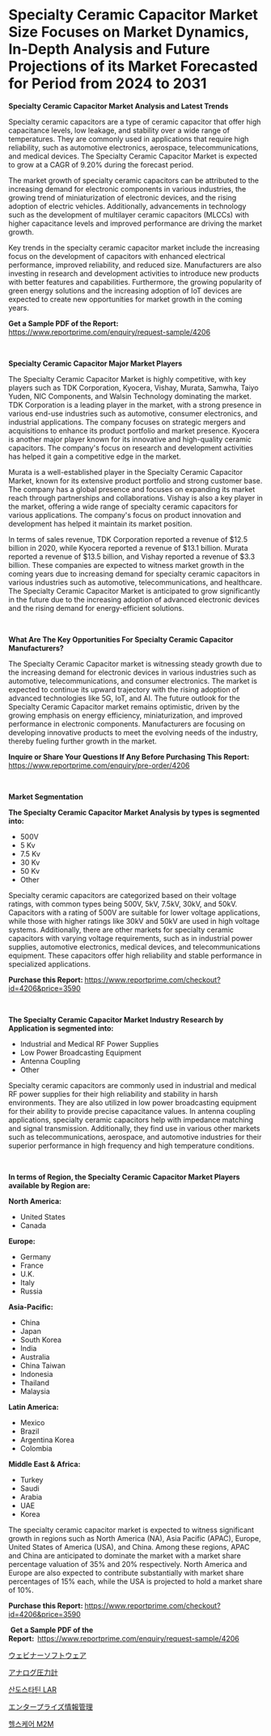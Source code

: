 <p><h1>Specialty Ceramic Capacitor Market Size Focuses on Market Dynamics, In-Depth Analysis and Future Projections of its Market Forecasted for Period from 2024 to 2031</h1></p><p><strong>Specialty Ceramic Capacitor Market Analysis and Latest Trends</strong></p>
<p><p>Specialty ceramic capacitors are a type of ceramic capacitor that offer high capacitance levels, low leakage, and stability over a wide range of temperatures. They are commonly used in applications that require high reliability, such as automotive electronics, aerospace, telecommunications, and medical devices. The Specialty Ceramic Capacitor Market is expected to grow at a CAGR of 9.20% during the forecast period. </p><p>The market growth of specialty ceramic capacitors can be attributed to the increasing demand for electronic components in various industries, the growing trend of miniaturization of electronic devices, and the rising adoption of electric vehicles. Additionally, advancements in technology such as the development of multilayer ceramic capacitors (MLCCs) with higher capacitance levels and improved performance are driving the market growth.</p><p>Key trends in the specialty ceramic capacitor market include the increasing focus on the development of capacitors with enhanced electrical performance, improved reliability, and reduced size. Manufacturers are also investing in research and development activities to introduce new products with better features and capabilities. Furthermore, the growing popularity of green energy solutions and the increasing adoption of IoT devices are expected to create new opportunities for market growth in the coming years.</p></p>
<p><strong>Get a Sample PDF of the Report:&nbsp;</strong> <a href="https://www.reportprime.com/enquiry/request-sample/4206">https://www.reportprime.com/enquiry/request-sample/4206</a></p>
<p>&nbsp;</p>
<p><strong>Specialty Ceramic Capacitor Major Market Players</strong></p>
<p><p>The Specialty Ceramic Capacitor Market is highly competitive, with key players such as TDK Corporation, Kyocera, Vishay, Murata, Samwha, Taiyo Yuden, NIC Components, and Walsin Technology dominating the market. TDK Corporation is a leading player in the market, with a strong presence in various end-use industries such as automotive, consumer electronics, and industrial applications. The company focuses on strategic mergers and acquisitions to enhance its product portfolio and market presence. Kyocera is another major player known for its innovative and high-quality ceramic capacitors. The company's focus on research and development activities has helped it gain a competitive edge in the market.</p><p>Murata is a well-established player in the Specialty Ceramic Capacitor Market, known for its extensive product portfolio and strong customer base. The company has a global presence and focuses on expanding its market reach through partnerships and collaborations. Vishay is also a key player in the market, offering a wide range of specialty ceramic capacitors for various applications. The company's focus on product innovation and development has helped it maintain its market position.</p><p>In terms of sales revenue, TDK Corporation reported a revenue of $12.5 billion in 2020, while Kyocera reported a revenue of $13.1 billion. Murata reported a revenue of $13.5 billion, and Vishay reported a revenue of $3.3 billion. These companies are expected to witness market growth in the coming years due to increasing demand for specialty ceramic capacitors in various industries such as automotive, telecommunications, and healthcare. The Specialty Ceramic Capacitor Market is anticipated to grow significantly in the future due to the increasing adoption of advanced electronic devices and the rising demand for energy-efficient solutions.</p></p>
<p>&nbsp;</p>
<p><strong>What Are The Key Opportunities For Specialty Ceramic Capacitor Manufacturers?</strong></p>
<p><p>The Specialty Ceramic Capacitor market is witnessing steady growth due to the increasing demand for electronic devices in various industries such as automotive, telecommunications, and consumer electronics. The market is expected to continue its upward trajectory with the rising adoption of advanced technologies like 5G, IoT, and AI. The future outlook for the Specialty Ceramic Capacitor market remains optimistic, driven by the growing emphasis on energy efficiency, miniaturization, and improved performance in electronic components. Manufacturers are focusing on developing innovative products to meet the evolving needs of the industry, thereby fueling further growth in the market.</p></p>
<p><strong>Inquire or Share Your Questions If Any Before Purchasing This Report:</strong> <a href="https://www.reportprime.com/enquiry/pre-order/4206">https://www.reportprime.com/enquiry/pre-order/4206</a></p>
<p>&nbsp;</p>
<p><strong>Market Segmentation</strong></p>
<p><strong>The Specialty Ceramic Capacitor Market Analysis by types is segmented into:</strong></p>
<p><ul><li>500V</li><li>5 Kv</li><li>7.5 Kv</li><li>30 Kv</li><li>50 Kv</li><li>Other</li></ul></p>
<p><p>Specialty ceramic capacitors are categorized based on their voltage ratings, with common types being 500V, 5kV, 7.5kV, 30kV, and 50kV. Capacitors with a rating of 500V are suitable for lower voltage applications, while those with higher ratings like 30kV and 50kV are used in high voltage systems. Additionally, there are other markets for specialty ceramic capacitors with varying voltage requirements, such as in industrial power supplies, automotive electronics, medical devices, and telecommunications equipment. These capacitors offer high reliability and stable performance in specialized applications.</p></p>
<p><strong>Purchase this Report:&nbsp;</strong><a href="https://www.reportprime.com/checkout?id=4206&price=3590">https://www.reportprime.com/checkout?id=4206&price=3590</a></p>
<p>&nbsp;</p>
<p><strong>The Specialty Ceramic Capacitor Market Industry Research by Application is segmented into:</strong></p>
<p><ul><li>Industrial and Medical RF Power Supplies</li><li>Low Power Broadcasting Equipment</li><li>Antenna Coupling</li><li>Other</li></ul></p>
<p><p>Specialty ceramic capacitors are commonly used in industrial and medical RF power supplies for their high reliability and stability in harsh environments. They are also utilized in low power broadcasting equipment for their ability to provide precise capacitance values. In antenna coupling applications, specialty ceramic capacitors help with impedance matching and signal transmission. Additionally, they find use in various other markets such as telecommunications, aerospace, and automotive industries for their superior performance in high frequency and high temperature conditions.</p></p>
<p>&nbsp;</p>
<p><strong>In terms of Region, the Specialty Ceramic Capacitor Market Players available by Region are:</strong></p>
<p>
    <p> <strong> North America: </strong>
        <ul>
            <li>United States</li>
            <li>Canada</li>
        </ul>
        </p> 
    <p> <strong> Europe: </strong>
        <ul>
            <li>Germany</li>
            <li>France</li>
            <li>U.K.</li>
            <li>Italy</li>
            <li>Russia</li>
        </ul>
        </p> 
    <p> <strong> Asia-Pacific: </strong>
        <ul>
            <li>China</li>
            <li>Japan</li>
            <li>South Korea</li>
            <li>India</li>
            <li>Australia</li>
            <li>China Taiwan</li>
            <li>Indonesia</li>
            <li>Thailand</li>
            <li>Malaysia</li>
        </ul>
        </p> 
    <p> <strong> Latin America: </strong>
        <ul>
            <li>Mexico</li>
            <li>Brazil</li>
            <li>Argentina Korea</li>
            <li>Colombia</li>
        </ul>
        </p> 
    <p> <strong> Middle East & Africa: </strong>
        <ul>
            <li>Turkey</li>
            <li>Saudi</li>
            <li>Arabia</li>
            <li>UAE</li>
            <li>Korea</li>
        </ul>
    </p>
    </p>
<p><p>The specialty ceramic capacitor market is expected to witness significant growth in regions such as North America (NA), Asia Pacific (APAC), Europe, United States of America (USA), and China. Among these regions, APAC and China are anticipated to dominate the market with a market share percentage valuation of 35% and 20% respectively. North America and Europe are also expected to contribute substantially with market share percentages of 15% each, while the USA is projected to hold a market share of 10%.</p></p>
<p><strong>Purchase this Report: </strong><a href="https://www.reportprime.com/checkout?id=4206&price=3590">https://www.reportprime.com/checkout?id=4206&price=3590</a></p>
<p>&nbsp;<strong>Get a Sample PDF of the Report:&nbsp;&nbsp;</strong><a href="https://www.reportprime.com/enquiry/request-sample/4206">https://www.reportprime.com/enquiry/request-sample/4206</a></p>
<p><strong></strong></p>
<p><p><a href="https://medium.com/@lonnierami89675202/%E3%82%A6%E3%82%A7%E3%83%93%E3%83%8A%E3%83%BC%E3%82%BD%E3%83%95%E3%83%88%E3%82%A6%E3%82%A7%E3%82%A2%E5%B8%82%E5%A0%B4-%E5%B8%82%E5%A0%B4cagr-%E5%B8%82%E5%A0%B4%E3%83%88%E3%83%AC%E3%83%B3%E3%83%89-%E3%81%8A%E3%82%88%E3%81%B3%E6%88%90%E9%95%B7%E6%88%A6%E7%95%A5%E3%81%AB%E9%96%A2%E3%81%99%E3%82%8B%E6%B4%9E%E5%AF%9F-22b2d2edb156">ウェビナーソフトウェア</a></p><p><a href="https://medium.com/@luckeycorbin/%E3%82%A2%E3%83%8A%E3%83%AD%E3%82%B0%E5%9C%A7%E5%8A%9B%E8%A8%88%E5%B8%82%E5%A0%B4-2031%E5%B9%B4%E3%81%BE%E3%81%A7%E3%81%AE%E6%88%90%E5%8A%9F%E3%81%99%E3%82%8B%E3%83%93%E3%82%B8%E3%83%8D%E3%82%B9%E6%88%A6%E7%95%A5%E3%81%AE%E9%8D%B5-3b46dc31495b">アナログ圧力計</a></p><p><a href="https://medium.com/@dunce678678/%EC%83%8C%EB%8F%84%EC%8A%A4%ED%83%80%ED%8B%B4-lar-%EC%8B%9C%EC%9E%A5-%EC%A1%B0%EC%82%AC-%EB%B3%B4%EA%B3%A0%EC%84%9C-%EA%B7%B8-%EC%97%AD%EC%82%AC-%EB%B0%8F-2024%EB%85%84%EB%B6%80%ED%84%B0-2031%EB%85%84%EA%B9%8C%EC%A7%80%EC%9D%98-%EC%98%88%EC%B8%A1-1ea477f9989f">산도스타틴 LAR</a></p><p><a href="https://github.com/SarahFahey88/Market-Research-Report-List-1/blob/main/211239115028.md">エンタープライズ情報管理</a></p><p><a href="https://medium.com/@maksymilianbaran1901/%ED%97%AC%EC%8A%A4%EC%BC%80%EC%96%B4-m2m-%EC%8B%9C%EC%9E%A5-%EC%9D%B8%EC%82%AC%EC%9D%B4%ED%8A%B8-%EC%8B%9C%EC%9E%A5-%EB%8F%99%ED%96%A5-%EC%84%B1%EC%9E%A5-2024%EB%85%84%EB%B6%80%ED%84%B0-2031%EB%85%84%EA%B9%8C%EC%A7%80-%EC%98%88%EC%B8%A1-65df625df10b">헬스케어 M2M</a></p></p>